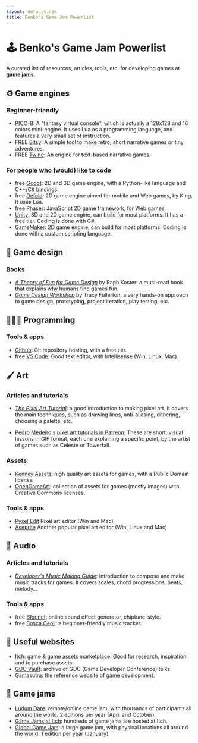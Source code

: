 ```yaml
---
layout: default.njk
title: Benko's Game Jam Powerlist
---
```


# 🕹 Benko's Game Jam Powerlist

A curated list of resources, articles, tools, etc. for developing games at **game jams**.

## ⚙️ Game engines

### Beginner-friendly

- [PICO-8](https://www.lexaloffle.com/pico-8.php): A "fantasy virtual console", which is actually a 128x128 and 16 colors mini-engine. It uses Lua as a programming language, and features a very small set of instruction.
- <span class="label">FREE</span> [Bitsy](https://bitsy.org/): A simple tool to make retro, short narrative games or tiny adventures.
- <span class="label">FREE</span> [Twine](https://twinery.org/): An engine for text-based narrative games.

### For people who (would) like to code

- <span class="label">free</span> [Godot](https://www.godotengine.org/): 2D and 3D game engine, with a Python-like language and C++/C# bindings.
- <span class="label">free</span> [Defold](https://www.defold.com/): 2D game engine aimed for mobile and Web games, by King. It uses Lua.
- <span class="label">free</span> [Phaser](https://phaser.io): JavaScript 2D game framework, for Web games.
- [Unity](https://unity.com/): 3D and 2D game engine, can build for most platforms. It has a free tier. Coding is done with C#.
- [GameMaker](https://www.yoyogames.com/gamemaker): 2D game engine, can build for most platforms. Coding is done with a custom scripting language.

## 👾 Game design

### Books

- [_A Theory of Fun for Game Design_](https://www.goodreads.com/book/show/18182.Theory_of_Fun_for_Game_Design) by Raph Koster: a must-read book that explains why humans find games fun.
- [_Game Design Workshop_](https://www.goodreads.com/book/show/2966354-game-design-workshop) by Tracy Fullerton: a very hands-on approach to game design, prototyping, project iteration, play testing, etc.

## ️👩🏽‍💻 Programming

### Tools & apps

- [Github](https://github.com): Git repository hosting, with a free tier.
- <span class="label">free</span> [VS Code](https://code.visualstudio.com): Good text editor, with Intellisense (Win, Linux, Mac).

## 🖌 Art

### Articles and tutorials

- [_The Pixel Art Tutorial_](http://pixeljoint.com/forum/forum_posts.asp?TID=11299): a good introduction to making pixel art. It covers the main techniques, such as drawing lines, anti-aliasing, dithering, choosing a palette, etc.

- [Pedro Medeiro's pixel art tutorials in Patreon](https://www.patreon.com/saint11/posts?tag=tutorial): These are short, visual lessons in GIF format, each one explaining a specific point, by the artist of games such as Celeste or Towerfall.

### Assets

- [Kenney Assets](https://kenney.nl/assets): high quality art assets for games, with a Public Domain license.
- [OpenGameArt](https://opengameart.org): collection of assets for games (mostly images) with Creative Commons licenses.

### Tools & apps

- [Pyxel Edit](https://pyxeledit.com/) Pixel art editor (Win and Mac).
- [Aseprite](https://www.aseprite.org/) Another popular pixel art editor (Win, Linux and Mac)

## 🎹 Audio

### Articles and tutorials

- [_Developer's Music Making Guide_](http://ruoyusun.com/2017/08/29/make-some-music.html): Introduction to compose and make music tracks for games. It covers scales, chord progressions, beats, melody…

### Tools & apps

- <span class="label">free</span> [Bfxr.net](https://www.bfxr.net/): online sound effect generator, chiptune-style.
- <span class="label">free</span> [Bosca Ceoil](https://boscaceoil.net/): a beginner-friendly music tracker.

## 🔗 Useful websites

- [Itch](https://itch.io/): game & game assets marketplace. Good for research, inspiration and to purchase assets.
- [GDC Vault](https://www.gdcvault.com/): archive of GDC (Game Developer Conference) talks.
- [Gamasutra](https://www.gamasutra.com/): the reference website of game development.

## 🎉 Game jams

- [Ludum Dare](https://ldjam.com/): remote/online game jam, with thousands of participants all around the world. 2 editions per year (April and October).
- [Game Jams at Itch](https://itch.io/jams): hundreds of game jams are hosted at Itch.
- [Global Game Jam](https://globalgamejam.org/): a large game jam, with physical locations all around the world. 1 edition per year (January).

